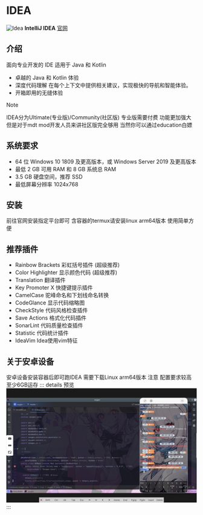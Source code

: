 # IDEA
![Idea](https://www.jetbrains.com/idea/img/overview-heading-screenshot.png)
**IntelliJ IDEA**
[官网](https://www.jetbrains.com/zh-cn/idea/)
## 介绍
面向专业开发的 IDE
适用于 Java 和 Kotlin
- 卓越的 Java 和 Kotlin 体验 
- 深度代码理解 在每个上下文中提供相关建议，实现极快的导航和智能体验。 
- 开箱即用的无缝体验

> [!NOTE]
> IDEA分为Ultimate(专业版)/Community(社区版)
> 专业版需要付费 功能更加强大
> 但是对于mdt mod开发人员来讲社区版完全够用
> 当然你可以通过education白嫖

## 系统要求
- 64 位 Windows 10 1809 及更高版本，或 Windows Server 2019 及更高版本
- 最低 2 GB 可用 RAM 和 8 GB 系统总 RAM
- 3.5 GB 硬盘空间，推荐 SSD
- 最低屏幕分辨率 1024x768

## 安装
前往官网安装指定平台即可
含容器的termux请安装linux arm64版本
使用简单方便

## 推荐插件
- Rainbow Brackets 彩虹括号插件 (超级推荐)
- Color Highlighter 显示颜色代码 (超级推荐)
- Translation 翻译插件
- Key Promoter X 快捷键提示插件
- CamelCase 驼峰命名和下划线命名转换
- CodeGlance 显示代码缩略图
- CheckStyle 代码风格检查插件
- Save Actions 格式化代码插件
- SonarLint 代码质量检查插件
- Statistic 代码统计插件
- IdeaVim Idea使用vim特征

## 关于安卓设备
安卓设备安装容器后即可跑IDEA 需要下载Linux arm64版本
注意 配置要求较高 至少6GB运存
::: details 预览
![Idea Android](./imgs/preview/idea_android_preview.png)
:::
